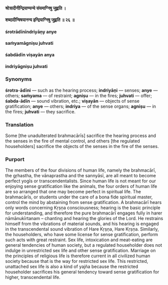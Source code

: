 #### श्रोत्रादीनीन्द्रियाण्यन्ये संयमाग्निषु जुह्वति ।
#### शब्दादीन्विषयानन्य इन्द्रियाग्निषु जुह्वति ॥ २६ ॥

#### śrotrādīnīndriyāṇy anye
#### saṁyamāgniṣu juhvati
#### śabdādīn viṣayān anya
#### indriyāgniṣu juhvati

### Synonyms

**śrotra**-**ādīni** — such as the hearing process; **indriyāṇi** — senses; **anye** — others; **saṁyama** — of restraint; **agniṣu** — in the fires; **juhvati** — offer; **śabda**-**ādīn** — sound vibration, etc.; **viṣayān** — objects of sense gratification; **anye** — others; **indriya** — of the sense organs; **agniṣu** — in the fires; **juhvati** — they sacrifice.

### Translation

Some [the unadulterated brahmacārīs] sacrifice the hearing process and the senses in the fire of mental control, and others [the regulated householders] sacrifice the objects of the senses in the fire of the senses.

### Purport

The members of the four divisions of human life, namely the brahmacārī, the gṛhastha, the vānaprastha and the sannyāsī, are all meant to become perfect yogīs or transcendentalists. Since human life is not meant for our enjoying sense gratification like the animals, the four orders of human life are so arranged that one may become perfect in spiritual life. The brahmacārīs, or students under the care of a bona fide spiritual master, control the mind by abstaining from sense gratification. A brahmacārī hears only words concerning Kṛṣṇa consciousness; hearing is the basic principle for understanding, and therefore the pure brahmacārī engages fully in harer nāmānukīrtanam – chanting and hearing the glories of the Lord. He restrains himself from the vibrations of material sounds, and his hearing is engaged in the transcendental sound vibration of Hare Kṛṣṇa, Hare Kṛṣṇa. Similarly, the householders, who have some license for sense gratification, perform such acts with great restraint. Sex life, intoxication and meat-eating are general tendencies of human society, but a regulated householder does not indulge in unrestricted sex life and other sense gratification. Marriage on the principles of religious life is therefore current in all civilized human society because that is the way for restricted sex life. This restricted, unattached sex life is also a kind of yajña because the restricted householder sacrifices his general tendency toward sense gratification for higher, transcendental life.